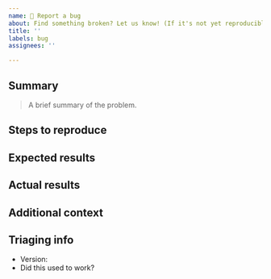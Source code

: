 ```yaml
---
name: 🐛 Report a bug
about: Find something broken? Let us know! (If it's not yet reproducible, please "ask for help" instead!)
title: ''
labels: bug
assignees: ''

---
```


## Summary

> A brief summary of the problem.

## Steps to reproduce




## Expected results



## Actual results



## Additional context



## Triaging info

* Version:
* Did this used to work?
